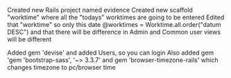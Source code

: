 Created new Rails project named evidence
Created new scaffold "worktime" where all the "todays" worktimes are going to be entered
Edited that "worktime" so only this date @worktimes = Worktime.all.order("datum DESC") and that there will be difference in Admin and Common user views will be different

Added gem 'devise' and added Users, so you can login
Also added gem 'gem 'bootstrap-sass', '~> 3.3.7' and gem 'browser-timezone-rails' which changes timezone to pc/browser time

